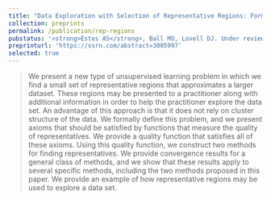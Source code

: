 ```yaml
---
title: "Data Exploration with Selection of Representative Regions: Formulation, Axioms, Methods, and Consistency"
collection: preprints
permalink: /publication/rep-regions
pubstatus: '<strong>Estes AS</strong>, Ball MO, Lovell DJ. Under review.'
preprinturl: 'https://ssrn.com/abstract=3005997'
selected: true
---
```

> We present a new type of unsupervised learning problem in which we find a small set of representative regions that approximates a larger dataset. These regions may be presented to a practitioner along with additional information in order to help the practitioner explore the data set. An advantage of this approach is that it does not rely on cluster structure of the data. We formally define this problem, and we present axioms that should be satisfied by functions that measure the quality of representatives. We provide a quality function that satisfies all of these axioms. Using this quality function, we construct two methods for finding representatives. We provide convergence results for a general class of methods, and we show that these results apply to several specific methods, including the two methods proposed in this paper. We provide an example of how representative regions may be used to explore a data set.

